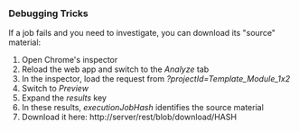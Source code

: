 ### Debugging Tricks ###
If a job fails and you need to investigate, you can download its "source" material:

1. Open Chrome's inspector
2. Reload the web app and switch to the *Analyze* tab
3. In the inspector, load the request from *?projectId=Template_Module_1x2*
4. Switch to _Preview_
5. Expand the _results_ key
6. In these results, *executionJobHash* identifies the source material
7. Download it here: http://server/rest/blob/download/HASH